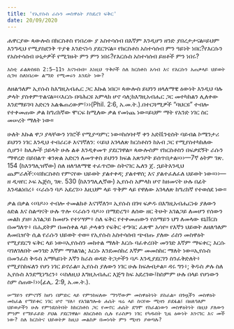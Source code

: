 ```yaml
---
title: 'የኢየሱስ ራሱን መስዋዕት ያስደረገ ፍቅር'
date: 20/09/2020
---
```


ሐዋርያው ጳውሎስ በክርስቶስ የነበረው ያ አስተሳሰብ በእኛም እንዲሆን ዘንድ ያበረታታናል።ይህም እንግዲህ የሚያስደንቅ ጥያቄ እንድናነሳ ያደርገናል። የክርስቶስ አስተሳሰብ ምን ዓይነት ነበር?የእርሱን የአስተሳሰብ ሁኔታዎች የሚገዙት ምን ምን ነበሩ?የእርሱስ አስተሳሰብ ይዘቶች ምን ነበሩ?

`እስቲ ፊልጵስዩስ 2:5–11ን እናንብብ። እነዚህ ጥቅሶች ስለ ክርስቶስ አሳብ እና የእርሱን አጠቃላይ ህይወት ሲገዛ ስለነበረው ልማድ የሚመሩን እንዴት ነው?`

ለዘልዓለም ኢየሱስ ከእግዚአብሔር ጋር እኩል ነበር። ጳውሎስ ይህንን ዘላለማዊ ዕውነት እንዲህ ባሉ ቃላት ያስቀምጥልናል።‹‹እርሱ በባሕርዩ አምላክ ሆኖ ሳለ;ከእግዚአብሔር ጋር መተካከልን ሊለቀው እንደማይገባ አድርጎ አልቈጠረውም፤››(Phil. 2:6, አ.መ.ት.).በተርጓሚዎች “ባህርዩ” ተብሎ የተቀመጠው ቃል ከግሪክኛው ሞርፍ ከሚለው ቃል የመነጨ ነው።ይህም ማት የአንድ ነገር ስር መሠረት ማለት ነው።

ሁለት እኩል ዋጋ ያላቸውን ነገሮች የሚያጣምር ነው።ከሰባተኛ ቀን አድቬንቲስት ባይብል ኮሜንታሪ ይህንን ነገር እንዲህ ተብራርቶ እናገኛለን: ‹‹ይህ አገላለጽ ክርስቶስን ከአብ ጋር የሚያስተካክለው ሲሆን፥ ከሌሎች ኃይላት ሁሉ ልቆ እንዲቀመጥ ያደርገዋል። ጳውሎስም የክርስቶስን በፍቃደኝት ራሱን ማዋረድ በይበልጥ ቁንጽል አድርጎ ለመጥቀስ ይህንን ክፍል አጽንዖት ይሰጥበታል።››—7ኛ ዕትም ገጽ. 154 (ከእንግሊዝኛው) ስለ ዘለዓለማዊ ተፈጥሮው ስትናገር ኤለን ጀ.     ኋይትእንዲህ ጨምራለች:‹‹በክርስቶስ የምናየው ህይወት ያልተቀዳ; ያልተዋሰ; እና ያልተፈለፈለ ህይወት ነው።››—ዘ ዲዛየር ኦፍ ኤጅስ, ገጽ. 530 (ከእንግሊሊኛው) ኢየሱስ አምላክ ሆኖ ከዘመናት ሁሉ በፊት እንዳልነበረ፥ ‹‹ራሱን ባዶ አደረገ›› እዚህም ላይ ጥቅም ላይ የዋለው አገላለጽ ከግሪክኛ የተወሰደ ነው።

ቃል በቃል ‹‹ባዶ›› ተብሎ ተመልክቶ እናገኛለን። ኢየሱስ በገዛ ፍቃዱ በእግዚአብሔርነቱ ያለውን ዕድል እና ስልጣናት ሁሉ ጥሎ ‹‹ራሱን ባዶ›› በማድረግ፥ ለሰው ዘር ትሁት አገልጋይ ለመሆን የሰውን መልክ ያዘ። አገልጋይ ከመሆኑ የተነሣም፥ ስለ ፍቅር የተቀመጠውን የሰማይን ህግ ለመላው ዩኒቨርስ በመግለጥ፥ በሒደትም በመስቀል ላይ ታላቁን የፍቅር ተግባር ፈጽሞ አሳየ። የእኛን ህይወት ለዘለዓለም ለመቤዠት ሲል የራሱን ህይወት ተወ። የኢየሱስ አስተሳሰብ ጭብጡ ያለው ራስን መስዋዕት የሚያደርግ ፍቅር ላይ ነው።ኢየሱስን መከተል ማለት እርሱ ባፈቀረበት መንገድ እኛም ማፍቀር; እርሱ ባገለገለበት መንገድ እኛም ማገልገል; እርሱ እንደመሰከረ እኛም መመስከር ማለት ነው።ኢየሱስ በመንፈስ ቅዱስ አማካይነት እኛን ከራስ ወዳድ ትጋታችን ባዶ እንዲያደርገን ስንፈቅድለት፥ የሚያስከፍለን የሆነ ነገር ይኖራል። ኢየሱስ ያለውን ነገር ሁሉ ከፍሎበታል። ዳሩ ግን፥; ቅዱስ ቃሉ ስለ ኢየሱስ እንደሚነግረን፥ ‹‹ስለዚህ እግዚአብሔር እጅግ ከፍ አደረገው፤ከስምም ሁሉ በላይ የሆነውን ስም ሰጠው፤››(ፊሊ. 2:9, አ.መ.ት.).

`ሠማይን የምናገኝ ከሆነ በምድር ላይ የምንከፍለው ማንኛውም መስዋዕትነት ይከፈል። በጉዟችን መስዋዕት መክፈል የማይቀር ነገር ሆኖ ሣለ፥ የአገልግሎቱ ሐሴት ዛሬ ላይ ስናየው ሚዛን ይደፋል፤ በዘለዓለም ህይወታችን ሁሉ የምንደሰትበት ከክርስቶስ ጋር የመኖር ሐሴት ደግሞ የከፈልነውን መስዋዕትነት በዚህ ያለውን ምንም የማይፈይድ ያህል ያደርገዋል። ለክርስቶስ ሲሉ የራስዎን ነገር የካዱበት ጊዜ ዕውነት እንናገር እና መች ነው? ስለ ክርስትና ህይወትዎ ከዚህ መልስዎ በመነሳት ምን ሚዛን ያወጣሉ?`